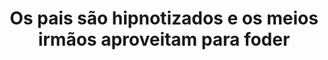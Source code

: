 ---
layout: post
title: Os pais são hipnotizados e os meios irmãos aproveitam para foder
thumb: os-pais-sao-hipnotizados-e-os-meios-irmaos-aproveitam-para-foder
duration: "12:00"
permalink: /:title
video: https://www.xvideos.com/embedframe/40181269
categories: cumshot, hardcore, babe, petite, blowjob, brunette, young, cowgirl, oral, missionary, nice-ass, big-cock, step-sister, cock-sucking, point-of-view, natural-tits, step-brother, moka-mora, my-family-pies
---